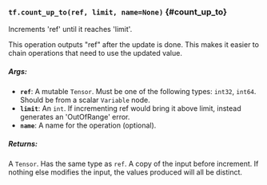 ### `tf.count_up_to(ref, limit, name=None)` {#count_up_to}

Increments 'ref' until it reaches 'limit'.

This operation outputs "ref" after the update is done.  This makes it
easier to chain operations that need to use the updated value.

##### Args:


*  <b>`ref`</b>: A mutable `Tensor`. Must be one of the following types: `int32`, `int64`.
    Should be from a scalar `Variable` node.
*  <b>`limit`</b>: An `int`.
    If incrementing ref would bring it above limit, instead generates an
    'OutOfRange' error.
*  <b>`name`</b>: A name for the operation (optional).

##### Returns:

  A `Tensor`. Has the same type as `ref`.
  A copy of the input before increment. If nothing else modifies the
  input, the values produced will all be distinct.

